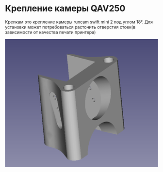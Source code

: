 # Крепление камеры QAV250
Крепкам это крепление камеры runcam swift mini 2 под углом 18°. Для установки может потребоваться расточить отверстия стоек(в зависимости от качества печати принтера)

![image](https://github.com/TakitaNirasa/details_for_250_drone/blob/main/model.bmp)
